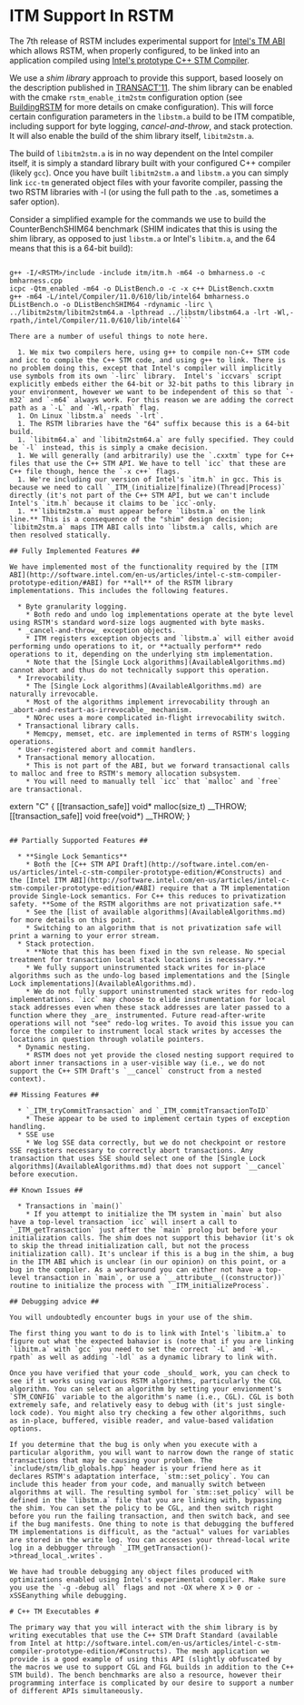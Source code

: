 # ITM Support In RSTM #

The 7th release of RSTM includes experimental support for [Intel's TM ABI](http://software.intel.com/en-us/articles/intel-c-stm-compiler-prototype-edition/#ABI) which allows RSTM, when properly configured, to be linked into an application compiled using [Intel's prototype C++ STM Compiler](http://software.intel.com/en-us/articles/intel-c-stm-compiler-prototype-edition/).

We use a _shim library_ approach to provide this support, based loosely on the description published in [TRANSACT'11](http://www.cs.purdue.edu/transact11/web/papers/Kestor.pdf). The shim library can be enabled with the cmake `rstm_enable_itm2stm` configuration option (see [BuildingRSTM](BuildingRSTM.md) for more details on cmake configuration). This will force certain configuration parameters in the `libstm.a` build to be ITM compatible, including support for byte logging, _cancel-and-throw_, and stack protection. It will also enable the build of the shim library itself, `libitm2stm.a`.

The build of `libitm2stm.a` is in no way dependent on the Intel compiler itself, it is simply a standard library built with your configured C++ compiler (likely `gcc`). Once you have built `libitm2stm.a` and `libstm.a` you can simply link `icc-tm` generated object files with your favorite compiler, passing the two RSTM libraries with -l (or using the full path to the `.a`s, sometimes a safer option).

Consider a simplified example for the commands we use to build the CounterBenchSHIM64 benchmark (SHIM indicates that this is using the shim library, as opposed to just `libstm.a` or Intel's `libitm.a`, and the 64 means that this is a 64-bit build):

```

g++ -I/<RSTM>/include -include itm/itm.h -m64 -o bmharness.o -c bmharness.cpp
icpc -Qtm_enabled -m64 -o DListBench.o -c -x c++ DListBench.cxxtm
g++ -m64 -L/intel/Compiler/11.0/610/lib/intel64 bmharness.o DListBench.o -o DListBenchSHIM64 -rdynamic -lirc \
../libitm2stm/libitm2stm64.a -lpthread ../libstm/libstm64.a -lrt -Wl,-rpath,/intel/Compiler/11.0/610/lib/intel64```

There are a number of useful things to note here.

  1. We mix two compilers here, using g++ to compile non-C++ STM code and icc to compile the C++ STM code, and using g++ to link. There is no problem doing this, except that Intel's compiler will implicitly use symbols from its own `-lirc` library.  Intel's `iccvars` script explicitly embeds either the 64-bit or 32-bit paths to this library in your environment, however we want to be independent of this so that `-m32` and `-m64` always work. For this reason we are adding the correct path as a `-L` and `-Wl,-rpath` flag.
  1. On Linux `libstm.a` needs `-lrt`.
  1. The RSTM libraries have the "64" suffix because this is a 64-bit build.
  1. `libitm64.a` and `libitm2stm64.a` are fully specified. They could be `-l` instead, this is simply a cmake decision.
  1. We will generally (and arbitrarily) use the `.cxxtm` type for C++ files that use the C++ STM API. We have to tell `icc` that these are C++ file though, hence the `-x c++` flags.
  1. We're including our version of Intel's `itm.h` in gcc. This is because we need to call `_ITM_(initialize|finalize)(Thread|Process)` directly (it's not part of the C++ STM API, but we can't include Intel's `itm.h` because it claims to be `icc`-only.
  1. **`libitm2stm.a` must appear before `libstm.a` on the link line.** This is a consequence of the "shim" design decision; `libitm2stm.a` maps ITM ABI calls into `libstm.a` calls, which are then resolved statically.

## Fully Implemented Features ##

We have implemented most of the functionality required by the [ITM ABI](http://software.intel.com/en-us/articles/intel-c-stm-compiler-prototype-edition/#ABI) for **all** of the RSTM library implementations. This includes the following features.

  * Byte granularity logging.
    * Both redo and undo log implementations operate at the byte level using RSTM's standard word-size logs augmented with byte masks.
  * _cancel-and-throw_ exception objects.
    * ITM registers exception objects and `libstm.a` will either avoid performing undo operations to it, or **actually perform** redo operations to it, depending on the underlying stm implementation.
    * Note that the [Single Lock algorithms](AvailableAlgorithms.md) cannot abort and thus do not technically support this operation.
  * Irrevocability.
    * The [Single Lock algorithms](AvailableAlgorithms.md) are naturally irrevocable.
    * Most of the algorithms implement irrevocability through an _abort-and-restart-as-irrevocable_ mechanism.
    * NOrec uses a more complicated in-flight irrevocability switch.
  * Transactional library calls.
    * Memcpy, memset, etc. are implemented in terms of RSTM's logging operations.
  * User-registered abort and commit handlers.
  * Transactional memory allocation.
    * This is not part of the ABI, but we forward transactional calls to malloc and free to RSTM's memory allocation subsystem.
    * You will need to manually tell `icc` that `malloc` and `free` are transactional.
```
extern "C" {
    [[transaction_safe]] void* malloc(size_t) __THROW;
    [[transaction_safe]] void free(void*) __THROW;
}
```

## Partially Supported Features ##

  * **Single Lock Semantics**
    * Both the [C++ STM API Draft](http://software.intel.com/en-us/articles/intel-c-stm-compiler-prototype-edition/#Constructs) and the [Intel ITM ABI](http://software.intel.com/en-us/articles/intel-c-stm-compiler-prototype-edition/#ABI) require that a TM implementation provide Single-Lock semantics. For C++ this reduces to privatization safety. **Some of the RSTM algorithms are not privatization safe.**
    * See the [list of available algorithms](AvailableAlgorithms.md) for more details on this point.
    * Switching to an algorithm that is not privatization safe will print a warning to your error stream.
  * Stack protection.
    * **Note that this has been fixed in the svn release. No special treatment for transaction local stack locations is necessary.**
    * We fully support uninstrumented stack writes for in-place algorithms such as the undo-log based implementations and the [Single Lock implementations](AvailableAlgorithms.md).
    * We do not fully support uninstrumented stack writes for redo-log implementations. `icc` may choose to elide instrumentation for local stack addresses even when these stack addresses are later passed to a function where they _are_ instrumented. Future read-after-write operations will not "see" redo-log writes. To avoid this issue you can force the compiler to instrument local stack writes by accesses the locations in question through volatile pointers.
  * Dynamic nesting.
    * RSTM does not yet provide the closed nesting support required to abort inner transactions in a user-visible way (i.e., we do not support the C++ STM Draft's `__cancel` construct from a nested context).

## Missing Features ##

  * `_ITM_tryCommitTransaction` and `_ITM_commitTransactionToID`
    * These appear to be used to implement certain types of exception handling.
  * SSE use
    * We log SSE data correctly, but we do not checkpoint or restore SSE registers necessary to correctly abort transactions. Any transaction that uses SSE should select one of the [Single Lock algorithms](AvailableAlgorithms.md) that does not support `__cancel` before execution.

## Known Issues ##

  * Transactions in `main()`
    * If you attempt to initialize the TM system in `main` but also have a top-level transaction `icc` will insert a call to `_ITM_getTransaction` just after the `main` prolog but before your initialization calls. The shim does not support this behavior (it's ok to skip the thread initialization call, but not the process initialization call). It's unclear if this is a bug in the shim, a bug in the ITM ABI which is unclear (in our opinion) on this point, or a bug in the compiler. As a workaround you can either not have a top-level transaction in `main`, or use a `__attribute__((constructor))` routine to initialize the process with `_ITM_initializeProcess`.

## Debugging advice ##

You will undoubtedly encounter bugs in your use of the shim.

The first thing you want to do is to link with Intel's `libitm.a` to figure out what the expected bahavior is (note that if you are linking `libitm.a` with `gcc` you need to set the correct `-L` and `-Wl,-rpath` as well as adding `-ldl` as a dynamic library to link with.

Once you have verified that your code _should_ work, you can check to see if it works using various RSTM algorithms, particularly the CGL algorithm. You can select an algorithm by setting your envionment's `STM_CONFIG` variable to the algorithm's name (i.e., CGL). CGL is both extremely safe, and relatively easy to debug with (it's just single-lock code). You might also try checking a few other algorithms, such as in-place, buffered, visible reader, and value-based validation options.

If you determine that the bug is only when you execute with a particular algorithm, you will want to narrow down the range of static transactions that may be causing your problem. The `include/stm/lib_globals.hpp` header is your friend here as it declares RSTM's adaptation interface, `stm::set_policy`. You can include this header from your code, and manually switch between algorithms at will. The resulting symbol for `stm::set_policy` will be defined in the `libstm.a` file that you are linking with, bypassing the shim. You can set the policy to be CGL, and then switch right before you run the failing transaction, and then switch back, and see if the bug manifests. One thing to note is that debugging the buffered TM implementations is difficult, as the "actual" values for variables are stored in the write log. You can accesses your thread-local write log in a debbugger through `_ITM_getTransaction()->thread_local_.writes`.

We have had trouble debugging any object files produced with optimizations enabled using Intel's experimental compiler. Make sure you use the `-g -debug all` flags and not -OX where X > 0 or -xSSEanything while debugging.

# C++ TM Executables #

The primary way that you will interact with the shim library is by writing executables that use the C++ STM Draft Standard (available from Intel at http://software.intel.com/en-us/articles/intel-c-stm-compiler-prototype-edition/#Constructs). The mesh application we provide is a good example of using this API (slightly obfuscated by the macros we use to support CGL and FGL builds in addition to the C++ STM build). The bench benchmarks are also a resource, however their programming interface is complicated by our desire to support a number of different APIs simultaneously.